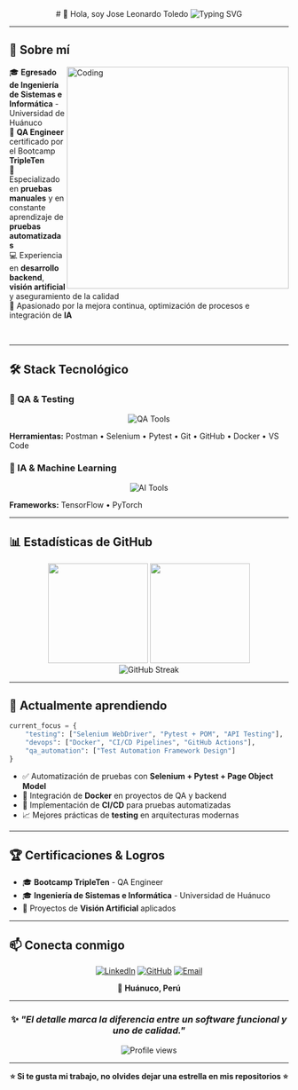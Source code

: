<div align="center">
# 👋 Hola, soy Jose Leonardo Toledo
<img src="https://readme-typing-svg.demolab.com?font=Fira+Code&size=22&duration=3000&pause=1000&color=2E9EF7&center=true&vCenter=true&width=600&lines=QA+Engineer+%7C+Backend+Developer;Especializado+en+Testing+Manual+%26+Automatizado;Apasionado+por+la+Calidad+del+Software" alt="Typing SVG" />
</div>

---

## 🚀 Sobre mí

<img align="right" alt="Coding" width="400" src="https://user-images.githubusercontent.com/74038190/229223263-cf2e4b07-2615-4f87-9c38-e37600f8381a.gif">

🎓 **Egresado de Ingeniería de Sistemas e Informática** - Universidad de Huánuco  
🧪 **QA Engineer** certificado por el Bootcamp **TripleTen**  
💼 Especializado en **pruebas manuales** y en constante aprendizaje de **pruebas automatizadas**  
💻 Experiencia en **desarrollo backend**, **visión artificial** y aseguramiento de la calidad  
🚀 Apasionado por la mejora continua, optimización de procesos e integración de **IA**

<br clear="right"/>

---

## 🛠️ Stack Tecnológico

### 🔹 QA & Testing
<p align="center">
  <img src="https://skillicons.dev/icons?i=postman,selenium,git,github,docker,vscode" alt="QA Tools" />
</p>

**Herramientas:** Postman • Selenium • Pytest • Git • GitHub • Docker • VS Code

### 🔹 IA & Machine Learning
<p align="center">
  <img src="https://skillicons.dev/icons?i=tensorflow,pytorch" alt="AI Tools" />
</p>

**Frameworks:** TensorFlow • PyTorch

---

## 📊 Estadísticas de GitHub

<div align="center">
  <img height="180em" src="https://github-readme-stats.vercel.app/api?username=byjoseleonardo&show_icons=true&theme=tokyonight&include_all_commits=true&count_private=true"/>
  <img height="180em" src="https://github-readme-stats.vercel.app/api/top-langs/?username=byjoseleonardo&layout=compact&langs_count=8&theme=tokyonight"/>
</div>

<div align="center">
  <img src="https://github-readme-streak-stats.herokuapp.com/?user=byjoseleonardo&theme=tokyonight" alt="GitHub Streak" />
</div>

---

## 🌱 Actualmente aprendiendo

```python
current_focus = {
    "testing": ["Selenium WebDriver", "Pytest + POM", "API Testing"],
    "devops": ["Docker", "CI/CD Pipelines", "GitHub Actions"],
    "qa_automation": ["Test Automation Framework Design"]
}
```

- ✅ Automatización de pruebas con **Selenium + Pytest + Page Object Model**
- 🐳 Integración de **Docker** en proyectos de QA y backend
- 🔄 Implementación de **CI/CD** para pruebas automatizadas
- 📈 Mejores prácticas de **testing** en arquitecturas modernas

---

## 🏆 Certificaciones & Logros

- 🎓 **Bootcamp TripleTen** - QA Engineer
- 🎓 **Ingeniería de Sistemas e Informática** - Universidad de Huánuco
- 🔬 Proyectos de **Visión Artificial** aplicados

---

## 📫 Conecta conmigo

<div align="center">

[![LinkedIn](https://img.shields.io/badge/LinkedIn-0077B5?style=for-the-badge&logo=linkedin&logoColor=white)](https://www.linkedin.com/in/jose-leonardo-toledo-cervantes-4b5029282)
[![GitHub](https://img.shields.io/badge/GitHub-100000?style=for-the-badge&logo=github&logoColor=white)](https://github.com/byjoseleonardo)
[![Email](https://img.shields.io/badge/Email-D14836?style=for-the-badge&logo=gmail&logoColor=white)](mailto:leonardocervantest22@gmail.com)

📍 **Huánuco, Perú**

</div>

---

<div align="center">

### ✨ *"El detalle marca la diferencia entre un software funcional y uno de calidad."*

<img src="https://komarev.com/ghpvc/?username=byjoseleonardo&color=blueviolet&style=flat-square&label=Visitas+al+perfil" alt="Profile views" />

</div>

---

<div align="center">

**⭐️ Si te gusta mi trabajo, no olvides dejar una estrella en mis repositorios ⭐️**

</div>
